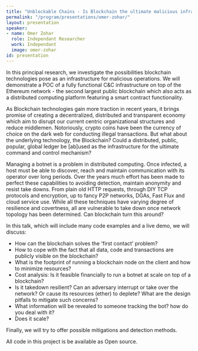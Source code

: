 ```yaml
---
title: "Unblockable Chains - Is Blockchain the ultimate malicious infrastructure?"
permalink: "/program/presentations/omer-zohar/"
layout: presentation
speaker:
- name: Omer Zohar
  role: Independant Researcher
  work: Independant
  image: omer-zohar
id: presentation
---
```


In this principal research, we investigate the possibilities blockchain technologies pose as an infrastructure for malicious operations. We will demonstrate a POC of a fully functional C&C infrastructure on top of the Ethereum network - the second largest public blockchain which also acts as a distributed computing platform featuring a smart contract functionality.

As Blockchain technologies gain more traction in recent years, it brings promise of creating a decentralized, distributed and transparent economy which aim to disrupt our current centric organizational structures and reduce middlemen.
Notoriously, crypto coins have been the currency of choice on the dark web for conducting illegal transactions. But what about the underlying technology, the Blockchain? Could a distributed, public, popular, global ledger be [ab]used as the infrastructure for the ultimate command and control mechanism? 

Managing a botnet is a problem in distributed computing. Once infected, a host must be able to discover, reach and maintain communication with its operator over long periods. Over the years much effort has been made to perfect these capabilities to avoiding detection, maintain anonymity and resist take downs. From plain old HTTP requests, through DIY TCP protocols and encryption, up to fancy P2P networks, DGAs, Fast Flux and cloud service use. While all these techniques have varying degree of resilience and covertness, all are vulnerable to take down once network topology has been determined. Can blockchain turn this around?

In this talk, which will include many code examples and a live demo, we will discuss:

* How can the blockchain solves the 'first contact' problem?
* How to cope with the fact that all data, code and transactions are publicly visible on the blockchain?
* What is the footprint of running a blockchain node on the client and how to minimize resources?
* Cost analysis: Is it feasible financially to run a botnet at scale on top of a blockchain?
* Is it takedown resilient? Can an adversary interrupt or take over the network? Or cause its resources (ether) to deplete? What are the design pitfalls to mitigate such concerns?
* What information will be revealed to someone tracking the bot? how do you deal with it?
* Does it scale? 

Finally, we will try to offer possible mitigations and detection methods.

All code in this project is be available as Open source.